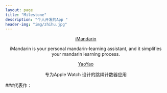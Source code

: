 ```yaml
---
layout: page
title: "Milestone"
description: "个人开发的App "
header-img: "img/zhihu.jpg"
---
```



<center>
    <p><a href = 'http://imandarin.haozes.me/'>iMandarin</a></p>
    <p>iMandarin is your personal mandarin-learning assistant, and it simplifies your mandarin learning process.</p>

</center>

<center>
    <p><a href = 'https://itunes.apple.com/cn/app/yaoyao-%E8%B7%B3%E7%BB%B3%E8%AE%A1%E6%95%B0%E5%99%A8-apple-watch%E7%89%88/id1179393901?mt=8'>YaoYao</a></p>
    <p>专为Apple Watch 设计的跳绳计数器应用</p>

</center>


###代表作：







